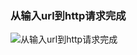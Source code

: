 ### 从输入url到http请求完成

![从输入url到http请求完成](https://github.com/signorhua/web-knowledge/blob/master/http/%E4%BB%8E%E8%BE%93%E5%85%A5url%E5%88%B0http%E8%AF%B7%E6%B1%82%E5%AE%8C%E6%88%90.png?raw=true)
